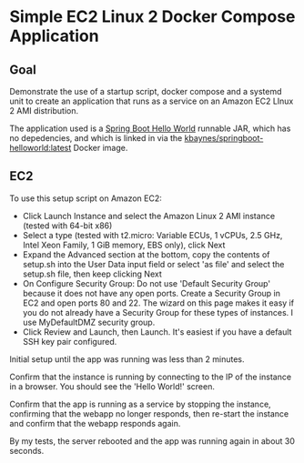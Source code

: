 # Simple EC2 Linux 2 Docker Compose Application

## Goal

Demonstrate the use of a startup script, docker compose and a systemd unit to create an application that runs as a service on an Amazon EC2 LInux 2 AMI distribution.

The application used is a [Spring Boot Hello World](https://github.com/kbaynes/docker-springboot-helloworld) runnable JAR, which has no depedencies, and which is linked in via the [kbaynes/springboot-helloworld:latest](https://hub.docker.com/r/kbaynes/springboot-helloworld) Docker image.

## EC2

To use this setup script on Amazon EC2:
- Click Launch Instance and select the Amazon Linux 2 AMI instance (tested with 64-bit x86)
- Select a type (tested with t2.micro: Variable ECUs, 1 vCPUs, 2.5 GHz, Intel Xeon Family, 1 GiB memory, EBS only), click Next
- Expand the Advanced section at the bottom, copy the contents of setup.sh into the User Data input field or select 'as file' and select the setup.sh file, then keep clicking Next
- On Configure Security Group: Do not use 'Default Security Group' because it does not have any open ports. Create a Security Group in EC2 and open ports 80 and 22. The wizard on this page makes it easy if you do not already have a Security Group for these types of instances. I use MyDefaultDMZ security group.
- Click Review and Launch, then Launch. It's easiest if you have a default SSH key pair configured.

Initial setup until the app was running was less than 2 minutes.

Confirm that the instance is running by connecting to the IP of the instance in a browser. You should see the 'Hello World!' screen.

Confirm that the app is running as a service by stopping the instance, confirming that the webapp no longer responds, then re-start the instance and confirm that the webapp responds again.

By my tests, the server rebooted and the app was running again in about 30 seconds.